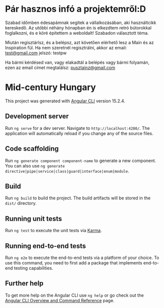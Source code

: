 # Pár hasznos infó a projektemről:D

Szabad időmben édesapámnak segítek a vállalkozásában, aki használtcikk kereskedő. Az utóbbi néhány hónapban én is elkezdtem retró bútorokkal foglalkozni, és e köré építettem a weboldalt! Szabadon választott téma. 

Miután regisztárlsz, és a belépsz, azt követően elérhető lesz a Main és az Inspiration fül. Ha nem szeretnél regisztrálni, akkor az email: test@gmail.com jelszó: testpw

Ha bármi kérdésed van, vagy elakadtál a belépés vagy bármi folyamán, ezen az email címet megtalálsz: pusztainz@gmail.com


# Mid-century Hungary

This project was generated with [Angular CLI](https://github.com/angular/angular-cli) version 15.2.4.

## Development server

Run `ng serve` for a dev server. Navigate to `http://localhost:4200/`. The application will automatically reload if you change any of the source files.

## Code scaffolding

Run `ng generate component component-name` to generate a new component. You can also use `ng generate directive|pipe|service|class|guard|interface|enum|module`.

## Build

Run `ng build` to build the project. The build artifacts will be stored in the `dist/` directory.

## Running unit tests

Run `ng test` to execute the unit tests via [Karma](https://karma-runner.github.io).

## Running end-to-end tests

Run `ng e2e` to execute the end-to-end tests via a platform of your choice. To use this command, you need to first add a package that implements end-to-end testing capabilities.

## Further help

To get more help on the Angular CLI use `ng help` or go check out the [Angular CLI Overview and Command Reference](https://angular.io/cli) page.
